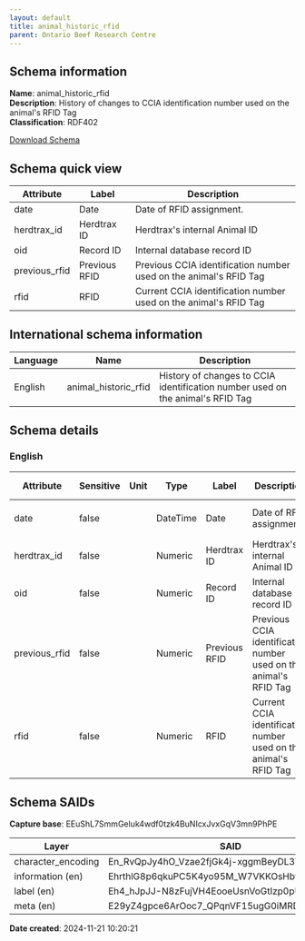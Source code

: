 ```yaml
---
layout: default  
title: animal_historic_rfid
parent: Ontario Beef Research Centre  
---
```


## Schema information

**Name**: animal_historic_rfid  
**Description**: History of changes to CCIA identification number used on the animal's RFID Tag  
**Classification**: RDF402  

[Download Schema](Schema_Animal_Historic_RFID.zip)


## Schema quick view

| Attribute | Label | Description |
| --- | --- | --- |
| date | Date | Date of RFID assignment. |
| herdtrax_id | Herdtrax ID | Herdtrax's internal Animal ID |
| oid | Record ID | Internal database record ID |
| previous_rfid | Previous RFID | Previous CCIA identification number used on the animal's RFID Tag |
| rfid | RFID | Current CCIA identification number used on the animal's RFID Tag |

## International schema information

| Language | Name | Description |
| --- | --- | --- |
| English | animal_historic_rfid | History of changes to CCIA identification number used on the animal's RFID Tag |

## Schema details

### English

| Attribute | Sensitive | Unit | Type | Label | Description | List | Character encoding |
| --- | --- | --- | --- | --- | --- | --- | --- |
| date | false |  | DateTime | Date | Date of RFID assignment. | Not a list | utf-8 |
| herdtrax_id | false |  | Numeric | Herdtrax ID | Herdtrax's internal Animal ID | Not a list | utf-8 |
| oid | false |  | Numeric | Record ID | Internal database record ID | Not a list | utf-8 |
| previous_rfid | false |  | Numeric | Previous RFID | Previous CCIA identification number used on the animal's RFID Tag | Not a list | utf-8 |
| rfid | false |  | Numeric | RFID | Current CCIA identification number used on the animal's RFID Tag | Not a list | utf-8 |

## Schema SAIDs

**Capture base**: EEuShL7SmmGeluk4wdf0tzk4BuNIcxJvxGqV3mn9PhPE

| Layer | SAID |
| --- | --- |
| character_encoding | En_RvQpJy4hO_Vzae2fjGk4j-xggmBeyDL3WvAjIe38M |
| information (en) | EhrthlG8p6qkuPC5K4yo95M_W7VKKOsHbyu-Kd7COllI |
| label (en) | Eh4_hJpJJ-N8zFujVH4EooeUsnVoGtIzp0pU3zqTYjNg |
| meta (en) | E29yZ4gpce6ArOoc7_QPqnVF15ugG0iMRD9gdFjXdWiY |

**Date created**: 2024-11-21 10:20:21

